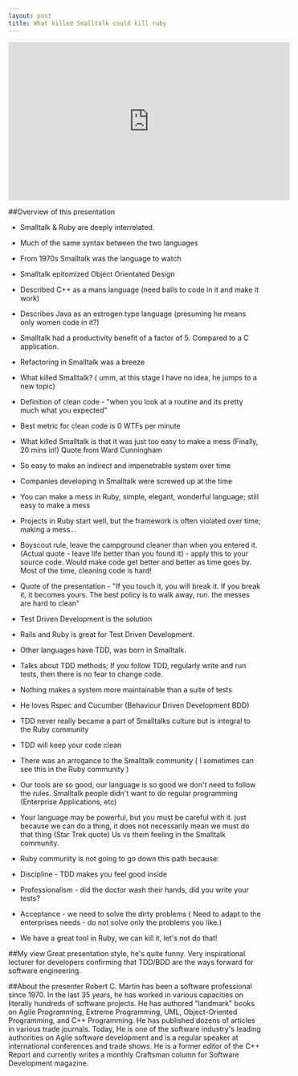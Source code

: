 ```yaml
---
layout: post
title: What killed Smalltalk could kill ruby
---
```


<iframe width="560" height="315" src="http://www.youtube.com/embed/YX3iRjKj7C0" frameborder="0" allowfullscreen></iframe>

##Overview of this presentation
* Smalltalk & Ruby are deeply interrelated.

* Much of the same syntax between the two languages

* From 1970s Smalltalk was the language to watch

* Smalltalk epitomized Object Orientated Design

* Described C++ as a mans language (need balls to code in it and make it work)

* Describes Java as an estrogen type language (presuming he means only women code in it?)

* Smalltalk had a productivity benefit of a factor of 5. Compared to a C application.

* Refactoring in Smalltalk was a breeze

* What killed Smalltalk? ( umm, at this stage I have no idea, he jumps to a new topic)

* Definition of clean code - "when you look at a routine and its pretty much what you expected"

* Best metric for clean code is 0 WTFs per minute

* What killed Smalltalk is that it was just too easy to make a mess (Finally, 20 mins in!) Quote from Ward Cunningham

* So easy to make an indirect and impenetrable system over time

* Companies developing in Smalltalk were screwed up at the time

* You can make a mess in Ruby, simple, elegant, wonderful language; still easy to make a mess

* Projects in Ruby start well, but the framework is often violated over time; making a mess...

* Boyscout rule, leave the campground cleaner than when you entered it. (Actual quote - leave life better than you found it) - apply this to your source code. Would make code get better and better as time goes by. Most of the time, cleaning code is hard!

* Quote of the presentation - "If you touch it, you will break it. If you break it, it becomes yours. The best policy is to walk away, run. the messes are hard to clean"

* Test Driven Development is the solution

* Rails and Ruby is great for Test Driven Development.

* Other languages have TDD, was born in Smalltalk.

* Talks about TDD methods; If you follow TDD, regularly write and run tests, then there is no fear to change code.

* Nothing makes a system more maintainable than a suite of tests

* He loves Rspec and Cucumber (Behaviour Driven Development BDD)

* TDD never really became a part of Smalltalks culture but is integral to the Ruby community

* TDD will keep your code clean

* There was an arrogance to the Smalltalk community ( I sometimes can see this in the Ruby community )

* Our tools are so good, our language is so good we don't need to follow the rules. Smalltalk people didn't want to do regular programming (Enterprise Applications, etc)

* Your language may be powerful, but you must be careful with it. just because we can do a thing, it does not necessarily mean we must do that thing (Star Trek quote) Us vs them feeling in the Smalltalk community.

* Ruby community is not going to go down this path because:

* Discipline - TDD makes you feel good inside

* Professionalism - did the doctor wash their hands, did you write your tests?

* Acceptance - we need to solve the dirty problems ( Need to adapt to the enterprises needs - do not solve only the problems you like.)

* We have a great tool in Ruby, we can kill it, let's not do that!

##My view
Great presentation style, he's quite funny. Very inspirational lecturer for developers confirming that TDD/BDD are the ways forward for software engineering.


##About the presenter
Robert C. Martin has been a software professional since 1970. In the last 35 years, he has worked in various capacities on literally hundreds of software projects. He has authored "landmark" books on Agile Programming, Extreme Programming, UML, Object-Oriented Programming, and C++ Programming. He has published dozens of articles in various trade journals. Today, He is one of the software industry's leading authorities on Agile software development and is a regular speaker at international conferences and trade shows. He is a former editor of the C++ Report and currently writes a monthly Craftsman column for Software Development magazine.